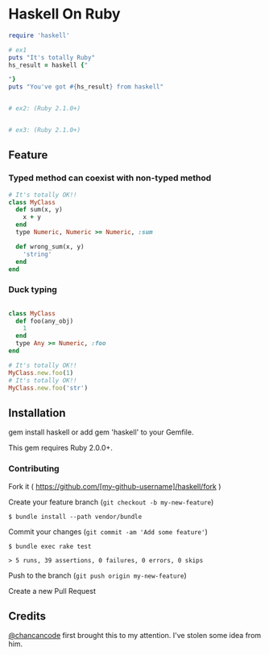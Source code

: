 # Haskell On Ruby

```rb
require 'haskell'

# ex1
puts "It's totally Ruby"
hs_result = haskell {"

"}
puts "You've got #{hs_result} from haskell"


# ex2: (Ruby 2.1.0+)


# ex3: (Ruby 2.1.0+)

```

## Feature
### Typed method can coexist with non-typed method

```ruby
# It's totally OK!!
class MyClass
  def sum(x, y)
    x + y
  end
  type Numeric, Numeric >= Numeric, :sum

  def wrong_sum(x, y)
    'string'
  end
end
```

### Duck typing

```ruby

class MyClass
  def foo(any_obj)
    1
  end
  type Any >= Numeric, :foo
end

# It's totally OK!!
MyClass.new.foo(1)
# It's totally OK!!
MyClass.new.foo('str')
```

## Installation

gem install haskell or add gem 'haskell' to your Gemfile.

This gem requires Ruby 2.0.0+.

### Contributing

Fork it ( https://github.com/[my-github-username]/haskell/fork )

Create your feature branch (`git checkout -b my-new-feature`)

    $ bundle install --path vendor/bundle

Commit your changes (`git commit -am 'Add some feature'`)

    $ bundle exec rake test

    > 5 runs, 39 assertions, 0 failures, 0 errors, 0 skips

Push to the branch (`git push origin my-new-feature`)

Create a new Pull Request

## Credits
[@chancancode](https://github.com/chancancode) first brought this to my attention. I've stolen some idea from him.
